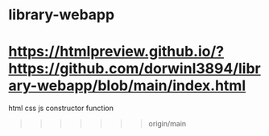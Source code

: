 # library-webapp


https://htmlpreview.github.io/?https://github.com/dorwinl3894/library-webapp/blob/main/index.html 
=======
html
css
js
  constructor function
  
>>>>>>> origin/main
